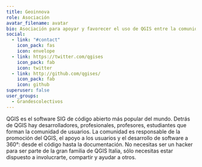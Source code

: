 ```yaml
---
title: Geoinnova
role: Asociación
avatar_filename: avatar
bio: Asociación para apoyar y favorecer el uso de QGIS entre la comunidad española.
social:
  - link: "#contact"
    icon_pack: fas
    icon: envelope
  - link: https://twitter.com/qgises
    icon_pack: fab
    icon: twitter
  - link: http://github.com/qgises/
    icon_pack: fab
    icon: github
superuser: false
user_groups:
  - Grandescolectivos
---
```

QGIS es el software SIG de código abierto más popular del mundo. Detrás de QGIS hay desarrolladores, profesionales, profesores, estudiantes que forman la comunidad de usuarios. La comunidad es responsable de la promoción del QGIS, el apoyo a los usuarios y el desarrollo de software a 360°: desde el código hasta la documentación. No necesitas ser un hacker para ser parte de la gran familia de QGIS Italia, sólo necesitas estar dispuesto a involucrarte, compartir y ayudar a otros.
